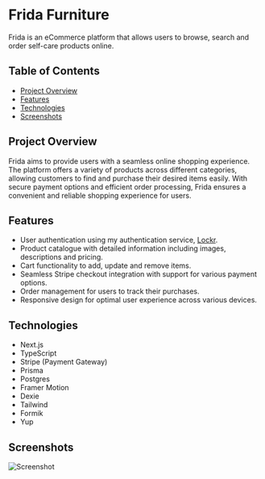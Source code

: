 # Frida Furniture
Frida is an eCommerce platform that allows users to browse, search and order self-care products online.

## Table of Contents

- [Project Overview](#project-overview)
- [Features](#features)
- [Technologies](#technologies)
- [Screenshots](#screenshots)

## Project Overview
Frida aims to provide users with a seamless online shopping experience. The platform offers a variety of products across different categories, allowing customers to find and purchase their desired items easily. With secure payment options and efficient order processing, Frida ensures a convenient and reliable shopping experience for users.

## Features
- User authentication using my authentication service, [Lockr](https://github.com/clewup/lockr).
- Product catalogue with detailed information including images, descriptions and pricing.
- Cart functionality to add, update and remove items.
- Seamless Stripe checkout integration with support for various payment options.
- Order management for users to track their purchases.
- Responsive design for optimal user experience across various devices.

## Technologies
- Next.js
- TypeScript
- Stripe (Payment Gateway)
- Prisma
- Postgres
- Framer Motion
- Dexie
- Tailwind
- Formik
- Yup

## Screenshots

![Screenshot](https://res.cloudinary.com/dliog6kq6/image/upload/v1689628898/SqueakyClean_Condensed_zgrv4e.jpg)
